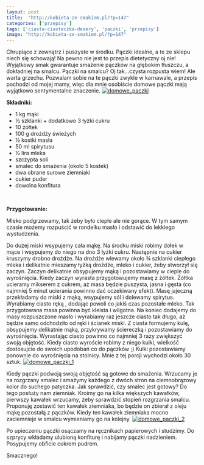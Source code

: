 ```yaml
---
layout: post
title:  "http://kobieta-ze-smakiem.pl/?p=147"
categories: ['przepisy']
tags: ['ciasta-ciasteczka-desery', 'paczki', 'przepisy']
image: "http://kobieta-ze-smakiem.pl/?p=147"
---
```

Chrupiące z zewnątrz i puszyste w środku. Pączki idealne, a te ze sklepu niech się schowają! Na pewno nie jest to przepis dietetyczny oj nie! Wyjątkowy smak gwarantuje smażenie pączków na głębokim tłuszczu, a dokładniej na smalcu. Pączki na smalcu? Oj tak…czysta rozpusta wiem! Ale warta grzechu. Pozwalam sobie na te pączki zwykle w karnawale, a przepis pochodzi od mojej mamy, więc dla mnie osobiście domowe pączki mają wyjątkowo sentymentalne znaczenie.
[![domowe_paczki](http://kobieta-ze-smakiem.pl/wp-content/uploads/2015/01/domowe_paczki-300x222.jpg)](http://kobieta-ze-smakiem.pl/wp-content/uploads/2015/01/domowe_paczki.jpg)



**Składniki:**
* 1 kg mąki
* ½ szklanki + dodatkowo 3 łyżki cukru
* 10 żółtek
* 100 g drożdży świeżych
* ½ kostki masła
* 50 ml spirytusu
* ½ lira mleka
* szczypta soli
* smalec do smażenia (około 5 kostek)
* dwa obrane surowe ziemniaki
* cukier puder
* dowolna konfitura


 

**Przygotowanie:**

Mleko podgrzewamy, tak żeby było ciepłe ale nie gorące. W tym samym czasie możemy rozpuścić w rondelku masło i odstawić do lekkiego wystudzenia.

Do dużej miski wsypujemy cała mąkę. Na środku miski robimy dołek w mące i wsypujemy do niego na dno 3 łyżki cukru. Następnie na cukier kruszymy drobno drożdże. Na drożdże wlewamy około ¾ szklanki ciepłego mleka i delikatnie mieszamy łyżką drożdże, mleko i cukier, żeby stworzył się zaczyn. Zaczyn delikatnie obsypujemy mąką i pozostawiamy w cieple do wyrośnięcia. Kiedy zaczyn wyrasta przygotowujemy masę z żółtek. Żółtka ucieramy mikserem z cukrem, aż masa będzie puszysta, jasna i gęsta (co najmniej 5 minut ucierania powinno dać oczekiwany efekt). Masę jajeczną przekładamy do miski z mąką, wsypujemy sól i dolewamy spirytus. Wyrabiamy ciasto ręką , dodając powoli co jakiś czas pozostałe mleko. Tak przygotowana masa powinna być kleista i wilgotna. Na koniec dodajemy do masy rozpuszczone masło i wyrabiamy raz jeszcze ciasto tak długo, aż będzie samo odchodziło od ręki i ścianek miski. Z ciasta formujemy kulę, obsypujemy delikatnie mąką, przykrywamy ściereczką i pozostawiamy do wyrośnięcia. Wyrastając ciasto powinno co najmniej 3 razy zwiększyć swoją objętość. Kiedy ciasto wyroście robimy z niego kulki, wielkość dostosujcie do swoich upodobań co do pączków ;) Kulki pozostawiamy ponownie do wyrośnięcia na stolnicy. Mnie z tej porcji wychodzi około 30 sztuk.
[![domowe_paczki_1](http://kobieta-ze-smakiem.pl/wp-content/uploads/2015/01/domowe_paczki_1-300x222.jpg)](http://kobieta-ze-smakiem.pl/wp-content/uploads/2015/01/domowe_paczki_1.jpg)


Kiedy pączki podwoją swoją objętość są gotowe do smażenia. Wrzucamy je na rozgrzany smalec i smażymy każdego z dwóch stron na ciemnobrązowy kolor do suchego patyczka. Jak sprawdzić, czy smalec jest gotowy? Do tego posłuży nam ziemniak. Kroimy go na kilka większych kawałków, pierwszy kawałek wrzucamy, żeby sprawdzić stopień rozgrzania smalcu. Proponuję zostawić ten kawałek ziemniaka, bo będzie on zbierał z oleju mąkę pozostałą z pączków. Kiedy ten kawałek ziemniaka mocno zaciemnieje w smalcu wymieniamy go na kolejny.
[![domowe_paczki_2](http://kobieta-ze-smakiem.pl/wp-content/uploads/2015/01/domowe_paczki_2-300x222.jpg)](http://kobieta-ze-smakiem.pl/wp-content/uploads/2015/01/domowe_paczki_2.jpg)


Po upieczeniu pączki osączamy na ręcznikach papierowych i studzimy. Do szprycy wkładamy ulubioną konfiturę i nabijamy pączki nadzieniem. Posypujemy obficie cukrem pudrem.

Smacznego!
    